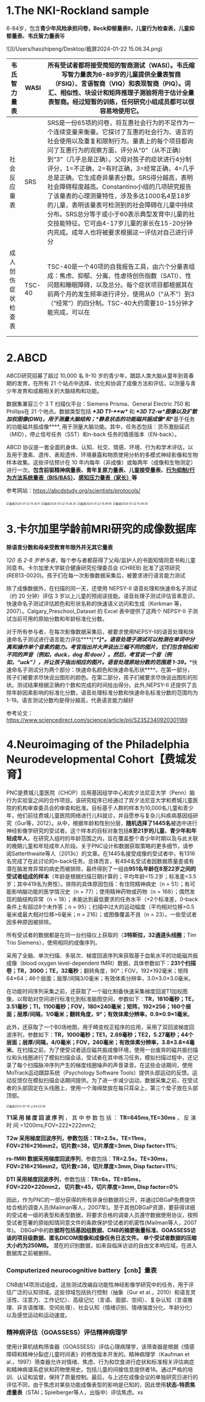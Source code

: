 # 1.The NKI-Rockland sample

6-84岁，包含**青少年风险承担问卷，Beck抑郁量表II，儿童行为检查表，儿童抑郁量表、韦氏智力量表**等

![](/Users/haozhipeng/Desktop/截屏2024-01-22 15.06.34.png)

| 韦氏智力量表       | WASI   | 所有受试者都将接受简短的智商测试（WASI）。韦氏缩写智力量表为6-89岁的儿童提供全量表智商（FSIQ）、言语智商（VIQ）和表现智商（PIQ）。词汇、相似性、块设计和矩阵推理子测验将用于估计全量表智商。经过短暂的训练，任何研究小组成员都可以很容易地使用它。 |
| ------------------ | ------ | ------------------------------------------------------------ |
| 社会反应量表       | SRS    | SRS是一份65项的问卷，将互惠社会行为的不足作为一个连续变量来衡量。它探讨了互惠的社会行为、语言的社会使用以及重复和限制行为。量表上的每个项目都询问了互惠行为的观察方面，评分从“0”（从不正确）到“3”（几乎总是正确）。父母对孩子的症状进行4分制评分，1=不正确，2=有时正确，3=经常正确，4=几乎总是正确。它生成奇异量表分数。SRS得分越高，表明社会障碍程度越高。Constantino小组的几项研究报告了该量表的心理测量特性，涉及多达1000名4至18岁的儿童，表明该量表可检测到的社会障碍在儿童中持续分布。SRS总分等于或小于60表示典型发育中儿童的社交技能特征。它可由4-17岁儿童的家长在15-20分钟内完成。成年人也将被要求根据这一评估对自己进行评分 |
| 成人创伤症状检查表 | TSC-40 | TSC-40是一个40项的自我报告工具，由六个分量表组成：焦虑、抑郁、分离、性虐待创伤指数（SATI）、性问题和睡眠障碍，以及总分。每个症状项目都根据其在前两个月的发生频率进行评分，使用从0（“从不”）到3（“经常”）的四分制。TSC-40大约需要10-15分钟才能完成，可以在 |
|                    |        |                                                              |
|                    |        |                                                              |



# 2.ABCD 

ABCD研究招募了超过 10,000 名 9-10 岁的青少年，跟踪人类大脑从童年到青春期的发育，在所有 21 个站点中选择、优化和协调了成像方法和评估，以测量与青少年发育和成瘾相关的大脑结构和功能。





数据集兼容三个 3 T 扫描仪平台：Siemens Prisma、General Electric 750 和 Phillips在 21 个地点。数据类型包括 ***\*3D T1-\*******\*w\**** 和 ***\*3D T2-w\****图像以及扩散加权图像(DWI)，用于测量大脑结构；***\*静息状态的功能磁共振成像\*和***\*基于任务的功能磁共振成像\****, 用于测量大脑功能。其中，任务态包括：货币激励延迟（MID），停止信号任务（SST）和n-back 任务的情感版本（EN-back）。



ABCD 协议是一套全面的身体、认知、社交、情感、环境、行为和学术评估，以及用于激素、遗传、表观遗传、环境暴露和物质使用分析的多模式神经影像和生物样本收集。这些评估预计在 10 年内每年（非成像）或每两年（成像和生物测定）进行一次。**包含前驱精神病量表、青年复原力量表、儿童接受量表、[行为抑制/行为方法系统量表（BIS/BAS）](https://wiki.abcdstudy.org/release-notes/non-imaging/mental-health.html#youth-behavioral-inhibition-behavioral-approach-system-scales-bisbas)、[感知压力量表（家长）](https://wiki.abcdstudy.org/release-notes/non-imaging/mental-health.html#perceived-stress-scale-parent)等**

参考网站：https://abcdstudy.org/scientists/protocols/

<img src="../images/截屏2024-01-22 15.40.11.png" alt="截屏2024-01-22 15.40.11" style="zoom:50%;" />

<img src="../images/截屏2024-01-22 15.48.35.png" alt="截屏2024-01-22 15.48.35" style="zoom:50%;" />



<img src="../images/截屏2024-01-22 15.49.16.png" alt="截屏2024-01-22 15.49.16" style="zoom:50%;" />

<img src="../images/截屏2024-01-22 15.49.30.png" alt="截屏2024-01-22 15.49.30" style="zoom:50%;" />





# 3.卡尔加里学龄前MRI研究的成像数据库

**除语言分数和母亲受教育年限外并无其它量表**

*120 名 2-8 岁参与者*，每个参与者都获得了父母/监护人的书面知情同意书和儿童同意书。卡尔加里大学联合健康研究伦理委员会 (CHREB) 批准了这项研究 (REB13-0020)。孩子们在每一次影像数据采集后，被要求进行语言能力测试

除了成像数据外，在扫描的同一天，还使用 NEPSY-II 语音处理和快速命名子测试（约 20 分钟）评估 3 岁以上儿童的预阅读技能。语音处理子测试评估音素意识，快速命名子测试评估颜色和形状名称的快速语义访问和生成（Korkman 等，2007）。Calgary_Preschool_Dataset 的 Excel 表中提供了这两个 NEPSY-II 子测试当前可用的原始分数和年龄标准化分数。

对于所有参与者，在每次影像数据采集后，被要求使用NEPSY-II的语音处理和快速命名子测试进行语言能力评估***\*[\*******\*]\****。语音处理子测试可以检测在单词中分离和操作单个音素的能力。考官指出并大声说出三幅不同的图片，它们包含相似和不同的声音（例如，duck，dog 和 door）。然后，考官说一个音（例如，“uck”），并让孩子指出相应的图片。语音处理原始分数的范围是 1-39。***\*快速命名子测试分为两个部分：快速命名颜色和快速命名形状\****。在第一部分，孩子们被要求尽快说出图形的颜色。在第二部分，孩子们被要求尽快说出图形的形状。测试结果根据正确的个数和完成的时间给出得分。此外,NEPSY-II 还提供了去除年龄因素影响的标准化分数，语音处理标准分数和快速命名标准分数的范围均为 1-19。语言测试分数均是得分越高，代表语言能力越好

参考论文：https://www.sciencedirect.com/science/article/pii/S2352340920301189



# 4.Neuroimaging of the Philadelphia Neurodevelopmental Cohort【费城发育】



PNC是费城儿童医院（CHOP）应用基因组学中心和宾夕法尼亚大学（Penn）脑行为实验室之间的合作项目。该研究程序已经通过了宾夕法尼亚大学和费城儿童医院的机构审查委员会的审查和批准。目标基于人群的样本为10,000名儿童和青少年，他们前往费城儿童医院网络进行儿科就诊，并自愿参与复杂儿科疾病基因组研究（Gur等，2012）。从中，根据年龄和性别分层，**随机选择了1445名**被选中进行神经影像学研究的受试者。这个样本的目标对象包括**8至21岁的儿童、青少年和年轻成年人**，在研究入组时的年龄范围之内，旨在覆盖整个青少年时期以及与此关联的晚期儿童和年轻成年人阶段。关于PNC设计和数据获取策略的更多细节，请参阅Satterthwaite等人（2013c）的文章。在1445名接受成像的受试者中，有1316名完成了在此讨论的n-back任务。总体而言，有494名受试者因数据质量差或有潜在脑发育异常的病史而被排除，最终得到了一组由**951名年龄在8至22岁之间的受试者组成的样本**（年龄是根据扫描日期计算的；平均年龄=15.2岁；标准差=3.5岁；其中419名为男性）。排除的具体原因包括：有住院精神病史（n = 51）；有可能影响脑功能的医学情况史（n = 77）；使用精神药物或药物（n = 168）；偶然发现的脑结构异常（n = 18）；未能达到最低要求的任务水平（+2个标准差，0-back条件上有超过8个未作答；n = 95）；扫描中过大的运动幅度（平均相对位移>0.5毫米或最大相对位移>6毫米；n = 216）；或图像覆盖不良（n = 23）。一些受试者因多种原因被排除。



所有受试者的数据都是在同一台扫描仪上获取的（**3特斯拉，32通道头线圈**；Tim Trio Siemens），使用相同的成像序列。

采用了全脑、单次扫描、多层次、梯度回波序列来获取基于血氧水平的功能磁共振成像（blood oxygen level-dependent fMRI）数据，具体参数如下：**231个扫描卷；TR，3000；TE，32毫秒**；翻转角度，90°；FOV，192×192毫米；矩阵64×64；46个层面；层厚/间隔3/0毫米；有效体素分辨率，3.0×3.0×3.0毫米。

在功能时间序列采集之前，还获取了一个磁化制备快速采集梯度回波T1加权图像，以帮助对空间进行标准化到标准脑图空间，参数如下：**TR，1810毫秒；TE，3.51毫秒；TI，1100毫秒；FOV，180×240毫米；矩阵，192×256；160个层面；层厚/间隔，1/0毫米；翻转角度，9°；有效体素分辨率，0.9×0.9×1毫米**。

此外，还获取了一个B0场地图，用于畸变校正程序的应用，采用了双回波梯度回波序列，参数如下：**TR，1000毫秒；TE1，2.69毫秒；TE2，5.27毫秒；44个层面；层厚/间隔，4/0毫米；FOV，240毫米；有效体素分辨率，3.8×3.8×4毫米**。在扫描之前，为了使受试者适应磁共振成像环境，使用一台废弃的磁共振扫描仪和头线圈进行了模拟扫描会话，受试者在其中练习任务。模拟扫描过程中，还记录了每个扫描脉冲序列产生的梯度线圈噪声的声音录音。在这些会话期间，使用MoTrack运动跟踪系统（Psychology Software Tools）提供头部运动的反馈。运动反馈仅在模拟扫描会话期间提供。为了进一步减少运动，数据采集之前，在受试者的头部固定在头线圈上，使用一个海绵垫放在每只耳朵上，第三个垫子放在头部顶部。

<img src="../images/截屏2023-07-14 上午8.24.39.png" alt="截屏2023-07-14 上午8.24.39" style="zoom:50%;" />

 **T1采 用 梯 度 回 波 序 列** ， 其 中 参 数 包 括 ： **TR=645ms,TE=30ms** ， 反 演 时 间 =1200ms;FOV=222*222mm2; 

**T2w 采用梯度回波序列，参数包括：TR=2.5s，TE=11ms， FOV=216×216mm2，切片数=38，切片厚度=3mm, Disp factor=11%**;

 **rs-fMRI 数据采用梯度回波序列**，参数包括：**TR=2.5s，TE=30ms，FOV=216×216mm2，切片数=38，切片厚度=3mm, Disp factor=11%**;

**DTI 采用梯度回波序列**，参数包括：**TR=6s，TE=85ms， FOV=220×220mm2， 切片数=45，切片厚度=3mm, Disp factor=0%**







因此，作为PNC的一部分获得的所有非身份数据将公开，并通过DBGaP免费提供给合格的调查人员(Mailman等人，2007年)。至于其他DBGaP资源，要获得详细的受试者一级的表型和表型数据，将要求合格的调查人员遵守数据使用协议，按照受试者签署的原始知情同意文件的条款保护受试者的机密性(Mailman等人，2007年)。
DBGaP中的数**据将包括基因组数据、CNB的摘要衡量标准、GOASSESS访谈的项目级数据、匿名DICOM图像和成像任务日志文件。**
**单个受试者数据的压缩大小约为250MB。**
潜在的识别数据，如来自临床访谈的自由文本响应域，在进入数据库之前被删除。



### **Computerized neurocognitive battery【cnb】量表**

CNB由14项测试组成，这些测试改编自功能性神经影像学研究中的任务，用于评估广泛的认知领域。这些领域包括执行控制（抽象（Gur et al.，2010）和语言灵活性、注意力、工作记忆）、高级记忆（言语、面部、空间）、复杂认知（言语推理、非言语推理、空间处理）、社会认知（情绪识别、情绪强度分化、年龄分化）以及感觉运动和运动速度。



### **精神病评估**（GOASSESS）评估精神病理学

使用计算机结构筛查器（GOASSESS）评估心理病理学，该筛查器是根据《情感障碍和精神分裂症儿童时间表》的修改版本开发的。精神病理学（Kaufman et al.，1997）筛查器允许对情绪、焦虑、行为和饮食进行症状和标准相关评估病症和精神病谱系症状和药物使用史。包括儿童的间接信息提供者18。通过严格的培训、认证和监督，保持了质量控制。最后，与上述在成像会议的单独研究日进行的评估不同，由于焦虑对某些功能成像表型的影响是已知的，因此使用**状态-特质焦虑量表**（STAI；Spielberger等人，出版中）评估焦虑。xs